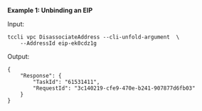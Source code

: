 **Example 1: Unbinding an EIP**



Input: 

```
tccli vpc DisassociateAddress --cli-unfold-argument  \
    --AddressId eip-ek0cdz1g
```

Output: 
```
{
    "Response": {
        "TaskId": "61531411",
        "RequestId": "3c140219-cfe9-470e-b241-907877d6fb03"
    }
}
```


